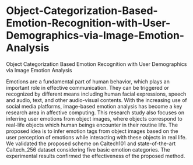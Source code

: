# Object-Categorization-Based-Emotion-Recognition-with-User-Demographics-via-Image-Emotion-Analysis
Object Categorization Based Emotion Recognition with User  Demographics via Image Emotion Analysis

Emotions are a fundamental part of human behavior, which plays an important role in effective communication. They can be triggered or recognized by different means including human facial expressions, speech and audio, text, and other audio-visual contents. With the increasing use of social media platforms, image-based emotion analysis has become a key research area in affective computing. This research study also focuses on inferring user emotions from object images, where objects correspond to real-life objects which human beings encounter in their routine life. The proposed idea is to infer emotion tags from object images based on the user perception of emotions while interacting with these objects in real life. We validated the proposed scheme on Caltech101 and state-of-the-art Caltech_256 dataset considering five basic emotion categories. The experimental results confirmed the effectiveness of the proposed method.
